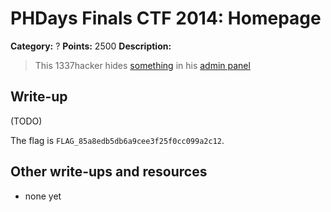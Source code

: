 # PHDays Finals CTF 2014: Homepage

**Category:** ?
**Points:** 2500
**Description:**

> This 1337hacker hides [something](http://ctfarchive.phdays.com/phd4finals/homepage%20%282500%29/homepage.ova) in his [admin panel](http://192.168.2.18:8080)

## Write-up

(TODO)

The flag is `FLAG_85a8edb5db6a9cee3f25f0cc099a2c12`.

## Other write-ups and resources

* none yet
